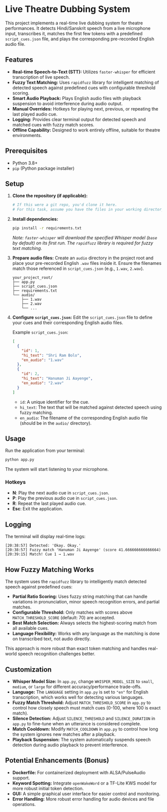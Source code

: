 # Live Theatre Dubbing System

This project implements a real-time live dubbing system for theatre performances. It detects Hindi/Sanskrit speech from a live microphone input, transcribes it, matches the first few tokens with a predefined `script_cues.json` file, and plays the corresponding pre-recorded English audio file.

## Features

- **Real-time Speech-to-Text (STT):** Utilizes `faster-whisper` for efficient transcription of live speech.
- **Fuzzy Text Matching:** Uses `rapidfuzz` library for intelligent matching of detected speech against predefined cues with configurable threshold scoring.
- **Smart Audio Playback:** Plays English audio files with playback suspension to avoid interference during audio output.
- **Manual Overrides:** Hotkeys for playing next, previous, or repeating the last played audio cue.
- **Logging:** Provides clear terminal output for detected speech and matched cues with fuzzy match scores.
- **Offline Capability:** Designed to work entirely offline, suitable for theatre environments.

## Prerequisites

- Python 3.8+
- `pip` (Python package installer)

## Setup

1.  **Clone the repository (if applicable):**
    ```bash
    # If this were a git repo, you'd clone it here.
    # For this task, assume you have the files in your working directory.
    ```

2.  **Install dependencies:**
    ```bash
    pip install -r requirements.txt
    ```
    *Note: `faster-whisper` will download the specified Whisper model (`base` by default) on its first run. The `rapidfuzz` library is required for fuzzy text matching.*

3.  **Prepare audio files:**
    Create an `audio` directory in the project root and place your pre-recorded English `.wav` files inside it. Ensure the filenames match those referenced in `script_cues.json` (e.g., `1.wav`, `2.wav`).

    ```
    your_project_root/
    ├── app.py
    ├── script_cues.json
    ├── requirements.txt
    └── audio/
        ├── 1.wav
        ├── 2.wav
        └── ...
    ```

4.  **Configure `script_cues.json`:**
    Edit the `script_cues.json` file to define your cues and their corresponding English audio files.

    Example `script_cues.json`:
    ```json
    [
      {
        "id": 1,
        "hi_text": "Shri Ram Bolo",
        "en_audio": "1.wav"
      },
      {
        "id": 2,
        "hi_text": "Hanuman Ji Aayenge",
        "en_audio": "2.wav"
      }
    ]
    ```
    - `id`: A unique identifier for the cue.
    - `hi_text`: The text that will be matched against detected speech using fuzzy matching.
    - `en_audio`: The filename of the corresponding English audio file (should be in the `audio/` directory).

## Usage

Run the application from your terminal:

```bash
python app.py
```

The system will start listening to your microphone.

### Hotkeys

-   **N**: Play the next audio cue in `script_cues.json`.
-   **P**: Play the previous audio cue in `script_cues.json`.
-   **R**: Repeat the last played audio cue.
-   **Esc**: Exit the application.

## Logging

The terminal will display real-time logs:

```
[20:38:57] Detected: 'Okay. Okay.'
[20:38:57] Fuzzy match 'Hanuman Ji Aayenge' (score 41.666666666666664)
[20:39:15] Match! Cue 1 → 1.wav
```

## How Fuzzy Matching Works

The system uses the `rapidfuzz` library to intelligently match detected speech against predefined cues:

- **Partial Ratio Scoring:** Uses fuzzy string matching that can handle variations in pronunciation, minor speech recognition errors, and partial matches.
- **Configurable Threshold:** Only matches with scores above `MATCH_THRESHOLD_SCORE` (default: 70) are accepted.
- **Best Match Selection:** Always selects the highest-scoring match from all available cues.
- **Language Flexibility:** Works with any language as the matching is done on transcribed text, not audio directly.

This approach is more robust than exact token matching and handles real-world speech recognition challenges better.

## Customization

-   **Whisper Model Size:** In `app.py`, change `WHISPER_MODEL_SIZE` to `small`, `medium`, or `large` for different accuracy/performance trade-offs.
-   **Language:** The `LANGUAGE` setting in `app.py` is set to `"en"` for English transcription, which works well for detecting various languages.
-   **Fuzzy Match Threshold:** Adjust `MATCH_THRESHOLD_SCORE` in `app.py` to control how closely speech must match cues (0-100, where 100 is exact match).
-   **Silence Detection:** Adjust `SILENCE_THRESHOLD` and `SILENCE_DURATION` in `app.py` to fine-tune when an utterance is considered complete.
-   **Match Cooldown:** Modify `MATCH_COOLDOWN` in `app.py` to control how long the system ignores new matches after a playback.
-   **Playback Suspension:** The system automatically suspends speech detection during audio playback to prevent interference.

## Potential Enhancements (Bonus)

-   **Dockerfile:** For containerized deployment with ALSA/PulseAudio support.
-   **Keyword Spotting:** Integrate `openWakeWord` or a TF-Lite KWS model for more robust initial token detection.
-   **GUI:** A simple graphical user interface for easier control and monitoring.
-   **Error Handling:** More robust error handling for audio devices and file operations.